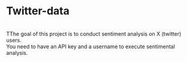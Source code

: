# Twitter-data
<br>
TThe goal of this project is to conduct sentiment analysis on X (twitter) users. 
<br>
You need to have an API key and a username to execute sentimental analysis.
